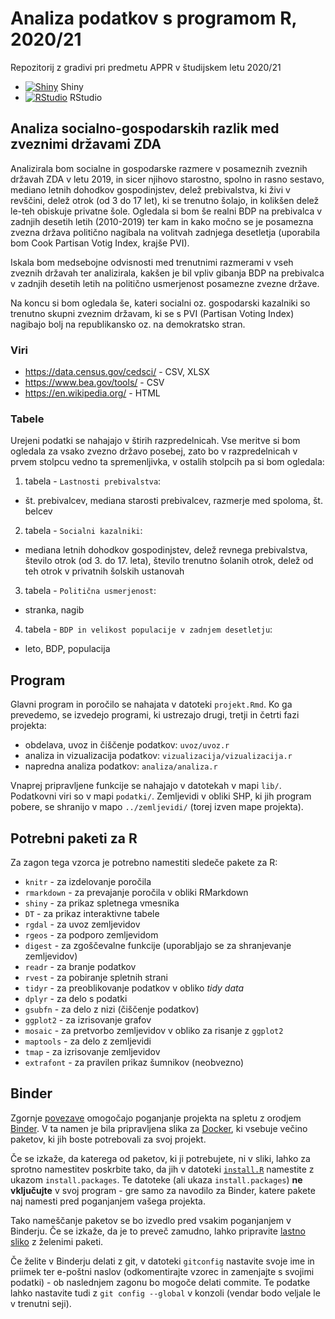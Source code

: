 # Analiza podatkov s programom R, 2020/21

Repozitorij z gradivi pri predmetu APPR v študijskem letu 2020/21

* [![Shiny](http://mybinder.org/badge.svg)](http://mybinder.org/v2/gh/tiakrofel/APPR-2020-21/master?urlpath=shiny/APPR-2020-21/projekt.Rmd) Shiny
* [![RStudio](http://mybinder.org/badge.svg)](http://mybinder.org/v2/gh/tiakrofel/APPR-2020-21/master?urlpath=rstudio) RStudio

## Analiza socialno-gospodarskih razlik med zveznimi državami ZDA

Analizirala bom socialne in gospodarske razmere v posameznih zveznih državah ZDA 
v letu 2019, in sicer njihovo starostno, spolno in rasno sestavo,
mediano letnih dohodkov gospodinjstev, 
delež prebivalstva, ki živi v revščini,
delež otrok (od 3 do 17 let), ki se trenutno šolajo, in
kolikšen delež le-teh obiskuje privatne šole.
Ogledala si bom še realni BDP na prebivalca v zadnjih desetih letih (2010-2019) 
ter kam in kako močno se je posamezna zvezna država politično nagibala na volitvah 
zadnjega desetletja (uporabila bom Cook Partisan Votig Index, krajše PVI).

Iskala bom medsebojne odvisnosti med trenutnimi razmerami v vseh zveznih državah ter
analizirala, kakšen je bil vpliv gibanja BDP na prebivalca v zadnjih desetih letih
na politično usmerjenost posamezne zvezne države.

Na koncu si bom ogledala še, kateri socialni oz. gospodarski kazalniki so 
trenutno skupni zveznim državam, ki se s PVI (Partisan Voting Index) nagibajo 
bolj na republikansko oz. na demokratsko stran.

### Viri

* https://data.census.gov/cedsci/ - CSV, XLSX
* https://www.bea.gov/tools/ - CSV
* https://en.wikipedia.org/ - HTML

### Tabele

Urejeni podatki se nahajajo v štirih razpredelnicah.
Vse meritve si bom ogledala za vsako zvezno državo posebej, 
zato bo v razpredelnicah v prvem stolpcu vedno ta spremenljivka,
v ostalih stolpcih pa si bom ogledala:

1. tabela - `Lastnosti prebivalstva`: 
* št. prebivalcev, mediana starosti prebivalcev, razmerje med spoloma, št. belcev 
2. tabela - `Socialni kazalniki`: 
* mediana letnih dohodkov gospodinjstev, delež revnega prebivalstva,
število otrok (od 3. do 17. leta), število trenutno šolanih otrok, 
delež od teh otrok v privatnih šolskih ustanovah
3. tabela - `Politična usmerjenost`: 
* stranka, nagib
4. tabela - `BDP in velikost populacije v zadnjem desetletju`: 
* leto, BDP, populacija


## Program

Glavni program in poročilo se nahajata v datoteki `projekt.Rmd`.
Ko ga prevedemo, se izvedejo programi, ki ustrezajo drugi, tretji in četrti fazi projekta:

* obdelava, uvoz in čiščenje podatkov: `uvoz/uvoz.r`
* analiza in vizualizacija podatkov: `vizualizacija/vizualizacija.r`
* napredna analiza podatkov: `analiza/analiza.r`

Vnaprej pripravljene funkcije se nahajajo v datotekah v mapi `lib/`.
Podatkovni viri so v mapi `podatki/`.
Zemljevidi v obliki SHP, ki jih program pobere,
se shranijo v mapo `../zemljevidi/` (torej izven mape projekta).

## Potrebni paketi za R

Za zagon tega vzorca je potrebno namestiti sledeče pakete za R:

* `knitr` - za izdelovanje poročila
* `rmarkdown` - za prevajanje poročila v obliki RMarkdown
* `shiny` - za prikaz spletnega vmesnika
* `DT` - za prikaz interaktivne tabele
* `rgdal` - za uvoz zemljevidov
* `rgeos` - za podporo zemljevidom
* `digest` - za zgoščevalne funkcije (uporabljajo se za shranjevanje zemljevidov)
* `readr` - za branje podatkov
* `rvest` - za pobiranje spletnih strani
* `tidyr` - za preoblikovanje podatkov v obliko *tidy data*
* `dplyr` - za delo s podatki
* `gsubfn` - za delo z nizi (čiščenje podatkov)
* `ggplot2` - za izrisovanje grafov
* `mosaic` - za pretvorbo zemljevidov v obliko za risanje z `ggplot2`
* `maptools` - za delo z zemljevidi
* `tmap` - za izrisovanje zemljevidov
* `extrafont` - za pravilen prikaz šumnikov (neobvezno)

## Binder

Zgornje [povezave](#analiza-podatkov-s-programom-r-202021)
omogočajo poganjanje projekta na spletu z orodjem [Binder](https://mybinder.org/).
V ta namen je bila pripravljena slika za [Docker](https://www.docker.com/),
ki vsebuje večino paketov, ki jih boste potrebovali za svoj projekt.

Če se izkaže, da katerega od paketov, ki ji potrebujete, ni v sliki,
lahko za sprotno namestitev poskrbite tako,
da jih v datoteki [`install.R`](install.R) namestite z ukazom `install.packages`.
Te datoteke (ali ukaza `install.packages`) **ne vključujte** v svoj program -
gre samo za navodilo za Binder, katere pakete naj namesti pred poganjanjem vašega projekta.

Tako nameščanje paketov se bo izvedlo pred vsakim poganjanjem v Binderju.
Če se izkaže, da je to preveč zamudno,
lahko pripravite [lastno sliko](https://github.com/jaanos/APPR-docker) z želenimi paketi.

Če želite v Binderju delati z git,
v datoteki `gitconfig` nastavite svoje ime in priimek ter e-poštni naslov
(odkomentirajte vzorec in zamenjajte s svojimi podatki) -
ob naslednjem zagonu bo mogoče delati commite.
Te podatke lahko nastavite tudi z `git config --global` v konzoli
(vendar bodo veljale le v trenutni seji).
